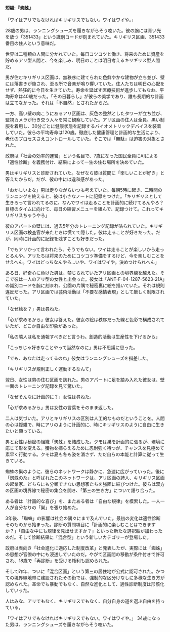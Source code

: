 #### 短編:『蜘蛛』

「ワイはアリでもなければキリギリスでもない。ワイはワイや。」

28歳の男は、ランニングシューズを履きながらそう呟いた。彼の腕には青い光を放つ「351433」という識別コードが刻まれていた。キリギリス区画、351433番目の住人という意味だ。

世界は二種類の人間に分かれていた。毎日コツコツと働き、将来のために資産を貯めるアリ型人間と、今を楽しみ、明日のことは明日考えるキリギリス型人間だ。

男が住むキリギリス区画は、無秩序に建てられた色鮮やかな建物が立ち並び、壁には落書きが施され、至る所で音楽が鳴り響いていた。住人たちは明日の心配をせず、熱狂的に今日を生きていた。寿命を延ばす医療技術が進歩してもなお、平均寿命は40歳だった。「その日暮らし」が彼らの美学であり、誰も長期的な計画は立てなかった。それは「不自然」とされたからだ。

一方、高い壁の向こうにあるアリ区画は、灰色の整然としたタワーが立ち並び、監視カメラが行き交う人々を常に観察していた。アリ区画の住人は全員、黒い制服を着用し、30分ごとに健康状態を記録するバイオメトリックデバイスを装着していた。彼らの平均寿命は120歳。徹底した健康管理と計画的な生活により、老化のプロセスさえコントロールしていた。そこでは「無駄」は迫害の対象とされた。

政府は「社会の効率的運営」という名目で、7歳になった国民全員にAIによる「適性診断」を義務付け、結果によって一生の住む場所を決めていた。

男はキリギリスと診断されていた。なぜなら彼は質問に「楽しいことが好き」と答えたからだ。だが、彼の中には違和感があった。

「おかしいよな」男は走りながらいつも考えていた。毎朝5時に起き、二時間のランニングを終えると、彼は小さなノートに記録をつけた。「キリギリスとして生きろって言われてるのに、なんでワイは走ることを計画的に続けてるんやろ？目標のタイムに向けて、毎日の練習メニューを組んで、記録つけて。これってキリギリスちゃうやろ」

彼のアパートの壁には、過去5年分のトレーニング記録が貼られていた。キリギリス区画の検査官が来たときは慌てて隠した。彼は走ることが好きだった。だが、同時に計画的に記録を残すことも好きだった。

「でもアリかって言われたら、そうでもない。ワイは走ることが楽しいから走っとるんや。アリたちは将来のためにコツコツ準備をするけど、今を楽しむことをせえへん。ワイはどっちなんやろ...いや、ワイはワイや。決めつけられへん」

ある日、好奇心に負けた男は、禁じられていたアリ区画との境界線を越えた。そこで彼は一人のアリ型の女性と出会った。彼女は「ANT-F-04-1287-5623-21A」の識別コードを腕に刻まれ、公園の片隅で秘密裏に絵を描いていた。それは規則違反だった。アリ区画では芸術活動は「不要な感情表現」として厳しく制限されていた。

「なぜ絵を？」男は尋ねた。

「心が求めるから」彼女は答えた。彼女の絵は秩序だった線と色彩で構成されていたが、どこか自由な印象があった。

「私の隣人は私を通報すべきだと言うわ。創造的活動は生産性を下げるから」

「こっちじゃ好きなことやって当然なのに」男は不思議に思った。

「でも、あなたは走ってるのね」彼女はランニングシューズを指差した。

「キリギリスが規則正しく運動するなんて」

翌日、女性は男の住む区画を訪れた。男のアパートに足を踏み入れた彼女は、壁一面のトレーニング記録を見て驚いた。

「なぜそんなに計画的に？」女性は尋ねた。

「心が求めるから」男は女性の言葉をそのまま返した。

二人は気づいた。アリとキリギリスの区別は人工的なものだということを。人間の心は複雑で、時にアリのように計画的に、時にキリギリスのように自由に生きたいと願っている。

男と女性は秘密の組織「蜘蛛」を結成した。クモは巣を計画的に張るが、環境に応じて形を変える。獲物を捕らえるために忍耐強く待つが、チャンスを見極めて素早く行動する。クモは夏も冬も姿を消さず、ただ自らの本能と計算に従って生きている。

蜘蛛の巣のように、彼らのネットワークは静かに、急速に広がっていった。後に「蜘蛛の糸」と呼ばれたこのネットワークは、アリ区画の詩人、キリギリス区画の起業家、どちらにも分類できない思想家たちを強固に結びつけた。彼らは双方の区画の境界線で秘密の集会を開き、「第三の生き方」について語り合った。

ある者は「計画的な喜び」を、またある者は「自由な規律」を模索した。一人一人が自分なりの「巣」を張り始めた。

3年後、「蜘蛛」の影響は社会の隅々にまで及んでいた。最初の変化は適性診断そのものから始まった。診断の質問項目に「計画的に楽しむことはできますか？」「自由な中にも規律を見出せますか？」といった新たな選択肢が加わったのだ。そして診断結果に「混合型」という新しいカテゴリーが登場した。

政府は表向き「社会進化に適応した制度改革」と発表したが、実際には「蜘蛛」の思想が官僚の中にも浸透していたのだ。やがて区画間の移動が条件付きで許可され、18歳で「再診断」を受ける権利も認められた。

そして昨年、ついに「混合区画」という第三の居住地が公式に認可された。かつての境界線地帯に建設されたその街では、強制的な区分けなしに多様な生き方が認められた。革命でも暴動でもなく、自然な進化として、適性診断制度は形骸化していった。

人はみな、アリでもなく、キリギリスでもなく、自分自身の道を選ぶ自由を持っている。

「ワイはアリでもなければキリギリスでもない。ワイはワイや。」
34歳になった男は、ランニングシューズを履きながらそう呟いた。
